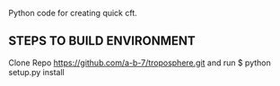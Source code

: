 Python code for creating quick cft.
## STEPS TO BUILD ENVIRONMENT
Clone Repo https://github.com/a-b-7/troposphere.git and run $ python setup.py install 
